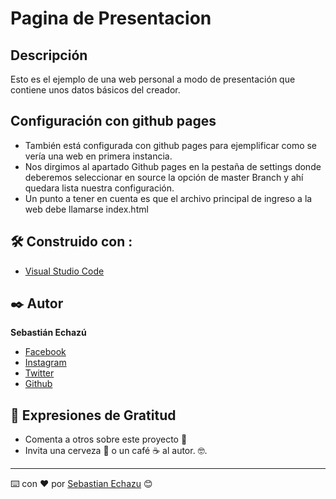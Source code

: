 ﻿# Pagina de Presentacion 

## Descripción

Esto es el ejemplo de una web personal a modo de presentación que contiene unos datos básicos del creador.

## Configuración con github pages

- También está configurada con github pages para ejemplificar como se vería una web en primera instancia.
- Nos dirgimos al apartado Github pages en la pestaña de settings donde deberemos seleccionar en source la opción de master Branch y ahí quedara lista nuestra configuración.
- Un punto a tener en cuenta es que el archivo principal de ingreso a la web debe llamarse index.html

## 🛠️ Construido con :

* [Visual Studio Code](https://code.visualstudio.com/) 

## ✒️ Autor

**Sebastián Echazú** 

* [Facebook](https://www.facebook.com/sebastian.echazu.1)
* [Instagram](https://www.instagram.com/seba_storm)
* [Twitter](https://twitter.com/seba_storm)
* [Github](https://github.com/SebastianEchazu)

## 🎁 Expresiones de Gratitud 

* Comenta a otros sobre este proyecto 📢
* Invita una cerveza 🍺 o un café ☕ al autor.  🤓. 

---
⌨️ con ❤️ por [Sebastian Echazu](https://github.com/SebastianEchazu) 😊
